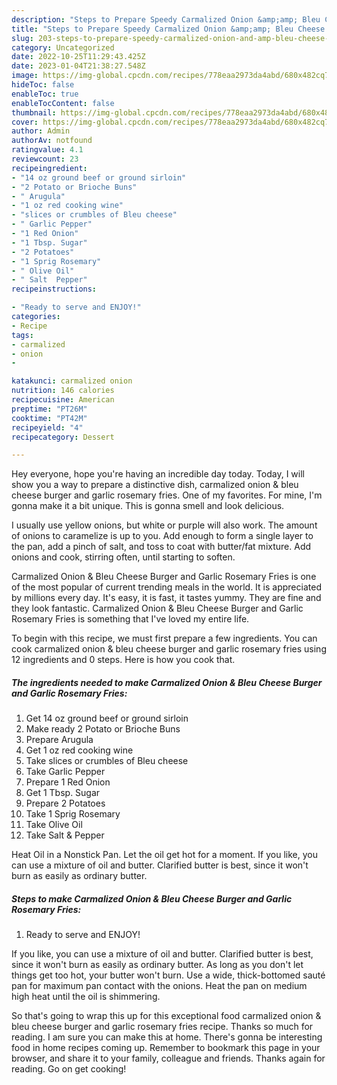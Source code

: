 ```yaml
---
description: "Steps to Prepare Speedy Carmalized Onion &amp;amp; Bleu Cheese Burger and Garlic Rosemary Fries"
title: "Steps to Prepare Speedy Carmalized Onion &amp;amp; Bleu Cheese Burger and Garlic Rosemary Fries"
slug: 203-steps-to-prepare-speedy-carmalized-onion-and-amp-bleu-cheese-burger-and-garlic-rosemary-fries
category: Uncategorized
date: 2022-10-25T11:29:43.425Z
date: 2023-01-04T21:38:27.548Z
image: https://img-global.cpcdn.com/recipes/778eaa2973da4abd/680x482cq70/carmalized-onion-bleu-cheese-burger-and-garlic-rosemary-fries-recipe-main-photo.jpg
hideToc: false
enableToc: true
enableTocContent: false
thumbnail: https://img-global.cpcdn.com/recipes/778eaa2973da4abd/680x482cq70/carmalized-onion-bleu-cheese-burger-and-garlic-rosemary-fries-recipe-main-photo.jpg
cover: https://img-global.cpcdn.com/recipes/778eaa2973da4abd/680x482cq70/carmalized-onion-bleu-cheese-burger-and-garlic-rosemary-fries-recipe-main-photo.jpg
author: Admin
authorAv: notfound
ratingvalue: 4.1
reviewcount: 23
recipeingredient:
- "14 oz ground beef or ground sirloin"
- "2 Potato or Brioche Buns"
- " Arugula"
- "1 oz red cooking wine"
- "slices or crumbles of Bleu cheese"
- " Garlic Pepper"
- "1 Red Onion"
- "1 Tbsp. Sugar"
- "2 Potatoes"
- "1 Sprig Rosemary"
- " Olive Oil"
- " Salt  Pepper"
recipeinstructions:

- "Ready to serve and ENJOY!"
categories:
- Recipe
tags:
- carmalized
- onion
- 

katakunci: carmalized onion  
nutrition: 146 calories
recipecuisine: American
preptime: "PT26M"
cooktime: "PT42M"
recipeyield: "4"
recipecategory: Dessert

---
```



Hey everyone, hope you're having an incredible day today. Today, I will show you a way to prepare a distinctive dish, carmalized onion &amp; bleu cheese burger and garlic rosemary fries. One of my favorites. For mine, I'm gonna make it a bit unique. This is gonna smell and look delicious.

I usually use yellow onions, but white or purple will also work. The amount of onions to caramelize is up to you. Add enough to form a single layer to the pan, add a pinch of salt, and toss to coat with butter/fat mixture. Add onions and cook, stirring often, until starting to soften.

Carmalized Onion &amp; Bleu Cheese Burger and Garlic Rosemary Fries is one of the most popular of current trending meals in the world. It is appreciated by millions every day. It's easy, it is fast, it tastes yummy. They are fine and they look fantastic. Carmalized Onion &amp; Bleu Cheese Burger and Garlic Rosemary Fries is something that I've loved my entire life.


To begin with this recipe, we must first prepare a few ingredients. You can cook carmalized onion &amp; bleu cheese burger and garlic rosemary fries using 12 ingredients and 0 steps. Here is how you cook that.

<!--inarticleads1-->

##### The ingredients needed to make Carmalized Onion &amp; Bleu Cheese Burger and Garlic Rosemary Fries:

1. Get 14 oz ground beef or ground sirloin
1. Make ready 2 Potato or Brioche Buns
1. Prepare  Arugula
1. Get 1 oz red cooking wine
1. Take slices or crumbles of Bleu cheese
1. Take  Garlic Pepper
1. Prepare 1 Red Onion
1. Get 1 Tbsp. Sugar
1. Prepare 2 Potatoes
1. Take 1 Sprig Rosemary
1. Take  Olive Oil
1. Take  Salt &amp; Pepper


Heat Oil in a Nonstick Pan. Let the oil get hot for a moment. If you like, you can use a mixture of oil and butter. Clarified butter is best, since it won&#39;t burn as easily as ordinary butter. 

<!--inarticleads2-->

##### Steps to make Carmalized Onion &amp; Bleu Cheese Burger and Garlic Rosemary Fries:


1. Ready to serve and ENJOY!

If you like, you can use a mixture of oil and butter. Clarified butter is best, since it won&#39;t burn as easily as ordinary butter. As long as you don&#39;t let things get too hot, your butter won&#39;t burn. Use a wide, thick-bottomed sauté pan for maximum pan contact with the onions. Heat the pan on medium high heat until the oil is shimmering. 

So that's going to wrap this up for this exceptional food carmalized onion &amp; bleu cheese burger and garlic rosemary fries recipe. Thanks so much for reading. I am sure you can make this at home. There's gonna be interesting food in home recipes coming up. Remember to bookmark this page in your browser, and share it to your family, colleague and friends. Thanks again for reading. Go on get cooking!
